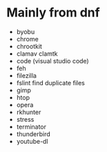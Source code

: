 # Mainly from dnf

+ byobu
+ chrome
+ chrootkit
+ clamav clamtk
+ code (visual studio code)
+ feh
+ filezilla
+ fslint
  find duplicate files
+ gimp
+ htop
+ opera
+ rkhunter
+ stress
+ terminator
+ thunderbird
+ youtube-dl

